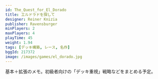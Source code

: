 ```yaml
---
id: The_Quest_for_El_Dorado
title: エルドラドを探して
designer: Reiner Knizia
publisher: Ravensburger
minPlayers: 2
maxPlayers: 4
playTime: 45
weight: 1.94
tags: [デッキ構築, レース, 名作]
bggId: 217372
image: /images/games/el_dorado.jpg
---
```

基本＋拡張のメモ。初級者向けの「デッキ重視」戦略などをまとめる予定。

